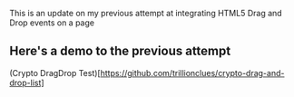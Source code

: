 This is an update on my previous attempt at integrating HTML5 Drag and Drop events on a page

## Here's a demo to the previous attempt

(Crypto DragDrop Test)[https://github.com/trillionclues/crypto-drag-and-drop-list]
